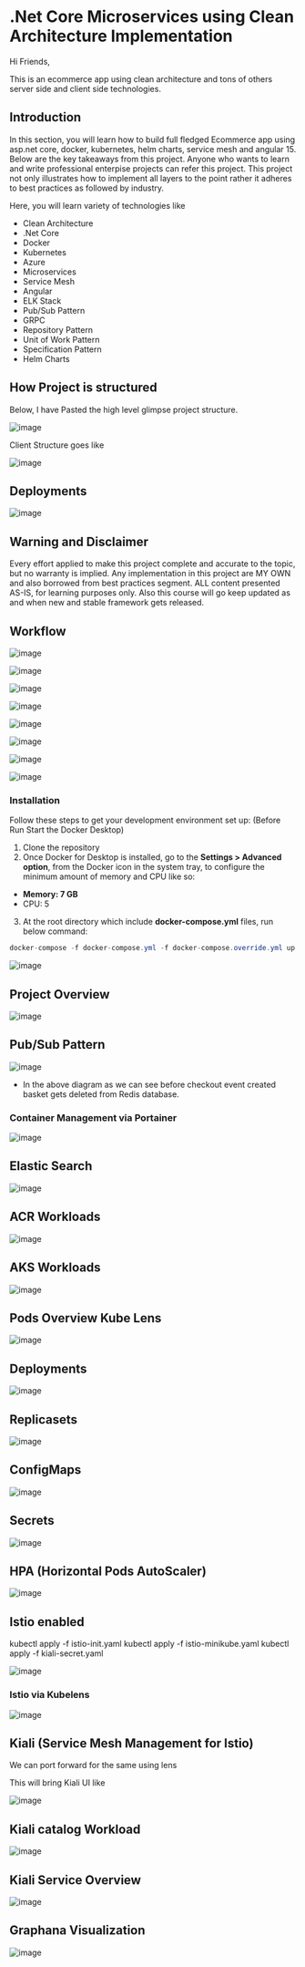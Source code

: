 # .Net Core Microservices using Clean Architecture Implementation


Hi Friends,

This is an ecommerce app using clean architecture and tons of others server side and client side technologies.

## Introduction
In this section, you will learn how to build full fledged Ecommerce app using asp.net core, docker, kubernetes, helm charts, service mesh and angular 15. Below are the key takeaways from this project. Anyone who wants to learn and write professional enterpise projects can refer this project. This project not only illustrates how to implement all layers to the point rather it adheres to best practices as followed by industry.
 
Here, you will learn variety of technologies like

-	Clean Architecture
-	.Net Core
-	Docker
-	Kubernetes
-	Azure
-	Microservices
-	Service Mesh 
-	Angular
-	ELK Stack
-	Pub/Sub Pattern
-	GRPC
-	Repository Pattern
-	Unit of Work Pattern
-	Specification Pattern
-	Helm Charts

## How Project is structured 

Below, I have Pasted the high level glimpse project structure.

![image](https://user-images.githubusercontent.com/3886381/223644278-a73caeef-81c5-4278-b76e-c17fc2e83f88.png)

Client Structure goes like

![image](https://user-images.githubusercontent.com/3886381/223711577-17c37c86-35b4-424c-8c27-79f40317ac77.png)

## Deployments

![image](https://user-images.githubusercontent.com/3886381/214281990-d16b4dea-635c-4a7e-9929-191767ce297d.png)

## Warning and Disclaimer

Every effort applied to make this project complete and accurate to the topic, but no warranty is implied. Any implementation in this project are MY OWN and also borrowed from best practices segment. ALL content presented AS-IS, for learning purposes only. Also this course will go  keep updated as and when new and stable framework gets released.

## Workflow

![image](https://user-images.githubusercontent.com/3886381/223646965-ed342a32-e0ce-48cf-a6f7-f4603638a04a.png)

![image](https://user-images.githubusercontent.com/3886381/223647104-3a690b32-c3f9-4381-9d49-bc326135e84a.png)

![image](https://user-images.githubusercontent.com/3886381/223647659-ec7eea02-9f3f-4d5d-b0a7-cc0a8cb1ea56.png)

![image](https://user-images.githubusercontent.com/3886381/223648377-bcfde993-92fd-4ca8-90ea-414e65a17738.png)

![image](https://user-images.githubusercontent.com/3886381/214284123-f364f89b-7590-473b-bbb5-f040785f91f0.png)

![image](https://user-images.githubusercontent.com/3886381/223646462-8ab8ae31-21d2-4c95-9b59-49d88ce94a86.png)

![image](https://user-images.githubusercontent.com/3886381/223646965-ed342a32-e0ce-48cf-a6f7-f4603638a04a.png)

![image](https://user-images.githubusercontent.com/3886381/223648742-3a9c620a-1205-48b8-b67f-0bd00565ea57.png)


### Installation
Follow these steps to get your development environment set up: (Before Run Start the Docker Desktop)
1. Clone the repository
2. Once Docker for Desktop is installed, go to the **Settings > Advanced option**, from the Docker icon in the system tray, to configure the minimum amount of memory and CPU like so:
* **Memory: 7 GB**
* CPU: 5
3. At the root directory which include **docker-compose.yml** files, run below command:
```csharp
docker-compose -f docker-compose.yml -f docker-compose.override.yml up -d
```

![image](https://user-images.githubusercontent.com/3886381/221078010-61bd0cc8-af27-473a-9e96-9199668cd9d7.png)

## Project Overview
![image](https://user-images.githubusercontent.com/3886381/221078142-269efa48-865c-42fe-8304-7c0d69603f52.png)

## Pub/Sub Pattern

![image](https://user-images.githubusercontent.com/3886381/221078310-f5fda60f-e194-4fea-98b2-7d9ac1318017.png)

* In the above diagram as we can see before checkout event created basket gets deleted from Redis database.

### Container Management via Portainer

![image](https://user-images.githubusercontent.com/3886381/223689199-c4f08b11-cee9-490d-afd5-dd58f437cc0b.png)


## Elastic Search
![image](https://user-images.githubusercontent.com/3886381/223689686-55b3200b-8391-409f-ad23-bf329d8284de.png)

## ACR Workloads

![image](https://user-images.githubusercontent.com/3886381/223693223-a2add640-519b-45cf-b502-74b5564a2999.png)

## AKS Workloads

![image](https://user-images.githubusercontent.com/3886381/223701468-79b636dc-3448-4506-9a9a-6f115d42d93c.png)

## Pods Overview Kube Lens
![image](https://user-images.githubusercontent.com/3886381/223701662-e209e345-785c-414c-841e-fe0e076160ec.png)

## Deployments

![image](https://user-images.githubusercontent.com/3886381/223701850-c4bdfc70-3070-4322-bc35-852eb15ab815.png)

## Replicasets

![image](https://user-images.githubusercontent.com/3886381/223702827-788839c9-a60d-4f9f-80d6-c9c0eb613e84.png)

## ConfigMaps

![image](https://user-images.githubusercontent.com/3886381/223702048-8e792bf7-205e-4a2a-b4e8-30ff9c60604c.png)

## Secrets

![image](https://user-images.githubusercontent.com/3886381/223702144-294ef5ce-f129-4d26-9fcb-5d909cb936d5.png)

## HPA (Horizontal Pods AutoScaler)

![image](https://user-images.githubusercontent.com/3886381/223702329-520c6fdf-9d51-4994-8f8c-cae6c12883c3.png)

## Istio enabled

kubectl apply -f istio-init.yaml
kubectl apply -f istio-minikube.yaml
kubectl apply -f kiali-secret.yaml

![image](https://user-images.githubusercontent.com/3886381/223704261-9ce0ecab-9866-4633-b71b-7947b38fce76.png)

### Istio via Kubelens

![image](https://user-images.githubusercontent.com/3886381/223685878-0dd5e6ad-2e20-476a-9429-976bb3c4d1e6.png)

## Kiali (Service Mesh Management for Istio)

We can port forward for the same using lens

This will bring Kiali UI like 

![image](https://user-images.githubusercontent.com/3886381/223704652-66f033c3-c37d-4af0-987b-afe822b060a1.png)

## Kiali catalog Workload

![image](https://user-images.githubusercontent.com/3886381/223704911-47535b5b-4f0f-4560-843c-6ba4ed6d5cc8.png)

## Kiali Service Overview

![image](https://user-images.githubusercontent.com/3886381/223705013-5feca99f-d5a5-4969-8c02-89b283171d75.png)

## Graphana Visualization

![image](https://user-images.githubusercontent.com/3886381/223705814-8da56911-ee72-46be-b90a-19f1491260fe.png)